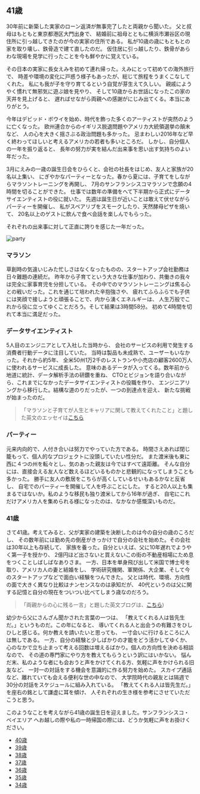 ## 41歳

30年前に新築した実家のローン返済が無事完了したと両親から聞いた。
父と叔母はもともと東京都港区大門出身で、
結婚前に祖母とともに横浜市瀬谷区の現住所に引っ越してきたのが今の実家の住所である。
私が10歳の歳にもともとの家を取り壊し、鉄骨造で建て直したのだ。
仮住居に引っ越したり、鉄骨があらわな現場を見学に行ったことを今も鮮やかに覚えている。

その日本の実家に長女えみを初めて連れ帰った。えみにとって初めての海外旅行で、
時差や環境の変化に戸惑う様子もあったが、総じて旅程をうまくこなしてくれた。
私にも我が子を守り育てるという自覚が芽生えて久しい。
親戚にようやく慣れて無邪気に遊ぶ娘を見やり、
そして10歳からお世話になったこの家の天井を見上げると、
遅ればせながら両親への感謝がにじみ出てくる。本当にありがとう。

今年はデビッド・ボウイを始め、時代を飾った多くのアーティストが突然のように亡くなった。
欧州連合からのイギリス脱退問題やアメリカ大統領選挙の顛末など、
人の心を大きく揺さぶる政治問題も多かった。
忌まわしい2016年など早く終わってほしいと考えるアメリカの若者も多いところだ。
しかし、自分個人の一年を振り返ると、
長年の努力が実を結んだ出来事を思い出す気持ちのよい年だった。

3月にえみの一歳の誕生日会をひらくと、会社の社長をはじめ、友人と家族が20名以上集い、
にぎやかなパーティーとなった。春から夏には、子育てをしながらマラソントレーニングを再開し、
7月のサンフランシスコマラソンで念願の4時間を切ることができた。
仕事では数年の準備をへて下半期から正式にデータサイエンティストの役に就いた。
先週は誕生日が近いことは敢えて伏せながらパーティーを開催し、
私がスペアリブをスモークしたり、天然酵母ピザを焼いて、
20名以上のゲストに飲んで食べ会話を楽しんでもらった。

それぞれの出来事に対して正直に誇りを感じた一年だった。

![party](https://c1.staticflickr.com/1/593/30867457404_202db32db2_c.jpg)

### マラソン

草創時の気違いじみた忙しさはなくなったものの、スタートアップ会社勤務は日々難題の連続だ。
昨年から子育てという大きな仕事が加わり、共働きの我々は完全に家事育児を分担している。
その中でのマラソントレーニングは焦る心との戦いだった。これを通じて培われた辛抱強さや、
疲れてふらふらでも子供には笑顔で接しようと頑張ることで、内から湧くエネルギーは、
人生万般でこれから役に立ってゆくことだろう。そして結果は3時間58分。
初めて4時間を切れて本当に満足だった。

### データサイエンティスト

5人目のエンジニアとして入社した当時から、
会社のサービスの利用で発生する消費者行動データに注目していた。
当時は製品も未成熟で、ユーザーもいなかった。それから約5年、
全米50州1万2千のレストランや小売店の顧客2600万人に使われるサービスに成長した。
意味のあるデータが入ってくる。数年前から地道に統計、データ解析手法の研鑽を重ね、
CTOとビジョンを語り合いながら、これまでになかったデータサイエンティストの役職を作り、
エンジニアリングから移行した。結構な道のりだったが、一つの到達点を迎え、
新たな挑戦が始まったのだ。

> 「マラソンと子育てが人生とキャリアに関して教えてくれたこと」と題した英文のエッセイは[こちら](http://www.daigotanaka.org/marathon-and-parenting)

### パーティー

元来内向的で、人付き合いは努力でやっていた方である。
時間さえあれば閉じ籠もって、個人的なプロジェクトに没頭していたい性分だ。
また渡米後も東に西に４つの州を転々とし、気のあった親友は今ではすべて遠距離。
そんな自分には、直接会える友人など数えるほどいるものかと悲観的になってしまうことも多かった。
勝手に友人の敷居をこちらが高くしているせいもあるかなと反省し、
自宅でのパーティーを開催して人を呼ぶことにした。
すると20人以上も集まるではないか。私のような移民も独り渡米してから16年が過ぎ、
自宅にこれだけアメリカ人を集められる様になったのは、なかなか感慨深いものだ。

### 41歳

さて41歳。考えてみると、父が実家の建築を決断したのは今の自分の歳のころだし、
その数年前には勤め先の倒産がきっかけで自分の会社を始めた。その会社は30年以上も存続して、
家族を養った。自分といえば、父に10年遅れでようやく第一子を授かり、
2億円ほど出さないと買えないこの街の不動産相場にため息をつくことしばしばなありさま。
一方、日本を単身飛び出して米国で博士号を取り、アメリカ人の妻と結婚をし、
学術研究機関、軍関係、大企業、そして今のスタートアップなどで面白い経験をつんできた。
父とは時代、環境、方向性の面で大きく異なり比較はナンセンスなのは承知だが、
40代というのは父に関する記憶と自分の現在をついつい比べてしまう歳なのだろう。

> 「両親からの心に残る一言」と題した英文ブログは、[こちら](http://www.daigotanaka.org/memorable-words-by-parents))

幼少から父にさんざん聞かされた言葉の一つは、
「教えてくれる人は皆先生だ。」というものだ。この年になると、
導いてくれる人と出会うの有難さをひしひしと感じる。何か教えを請いたいと思っても、
一寸会いに行けるところに人は無しである。
一方、自分の経験と少しばかりの才能をどう活かしてゆくか、
心のなかで立ち止まって考える回数は増えるばかり。個人の方向性を決める相談なので、
その道の専門家にやり方を教えてもらうという訳にはいかない。
悩んだ末、私のような者にも会おうと声をかけてくれる方、気軽に声をかけられる旧友など、
一対一の対話をする機会を意識的に作る努力を始めた。
スカイプ通話など、離れていても会える便利な世の中なので、
大学院時代の親友とは隔週で30分の対話をスケジュールに組み入れている。
「教えてくれる人は皆先生だ。」を座右の銘として謙虚に耳を傾け、
人それぞれの生き様を参考にさせていただこうと思う。

このようなことを考えながら41歳の誕生日を迎えました。サンフランシスコ・ベイエリア
へお越しの際や私の一時帰国の際には、どうか気軽に声をお掛けください。

- [40歳](http://www.daigotanaka.org/40-years)
- [39歳](http://www.daigotanaka.org/39-years)
- [38歳](http://www.daigotanaka.org/1521)
- [37歳](http://www.daigotanaka.org/?p=1325)
- [36歳](http://www.daigotanaka.org/?p=1098)
- [35歳](http://www.daigotanaka.org/?p=309)
- [34歳](http://www.daigotanaka.org/?p=306)
